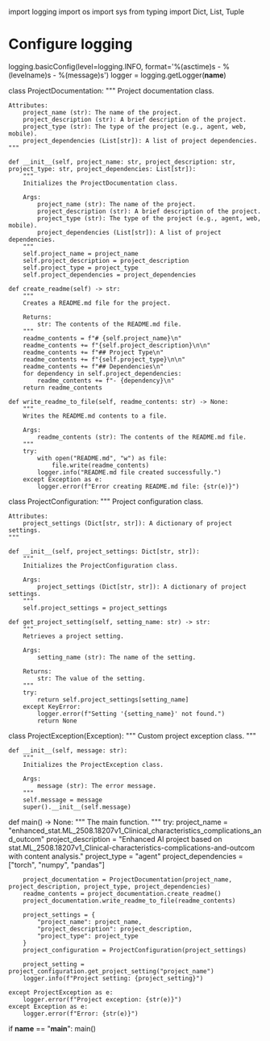 import logging
import os
import sys
from typing import Dict, List, Tuple

# Configure logging
logging.basicConfig(level=logging.INFO, format='%(asctime)s - %(levelname)s - %(message)s')
logger = logging.getLogger(__name__)

class ProjectDocumentation:
    """
    Project documentation class.

    Attributes:
        project_name (str): The name of the project.
        project_description (str): A brief description of the project.
        project_type (str): The type of the project (e.g., agent, web, mobile).
        project_dependencies (List[str]): A list of project dependencies.
    """

    def __init__(self, project_name: str, project_description: str, project_type: str, project_dependencies: List[str]):
        """
        Initializes the ProjectDocumentation class.

        Args:
            project_name (str): The name of the project.
            project_description (str): A brief description of the project.
            project_type (str): The type of the project (e.g., agent, web, mobile).
            project_dependencies (List[str]): A list of project dependencies.
        """
        self.project_name = project_name
        self.project_description = project_description
        self.project_type = project_type
        self.project_dependencies = project_dependencies

    def create_readme(self) -> str:
        """
        Creates a README.md file for the project.

        Returns:
            str: The contents of the README.md file.
        """
        readme_contents = f"# {self.project_name}\n"
        readme_contents += f"{self.project_description}\n\n"
        readme_contents += f"## Project Type\n"
        readme_contents += f"{self.project_type}\n\n"
        readme_contents += f"## Dependencies\n"
        for dependency in self.project_dependencies:
            readme_contents += f"- {dependency}\n"
        return readme_contents

    def write_readme_to_file(self, readme_contents: str) -> None:
        """
        Writes the README.md contents to a file.

        Args:
            readme_contents (str): The contents of the README.md file.
        """
        try:
            with open("README.md", "w") as file:
                file.write(readme_contents)
            logger.info("README.md file created successfully.")
        except Exception as e:
            logger.error(f"Error creating README.md file: {str(e)}")

class ProjectConfiguration:
    """
    Project configuration class.

    Attributes:
        project_settings (Dict[str, str]): A dictionary of project settings.
    """

    def __init__(self, project_settings: Dict[str, str]):
        """
        Initializes the ProjectConfiguration class.

        Args:
            project_settings (Dict[str, str]): A dictionary of project settings.
        """
        self.project_settings = project_settings

    def get_project_setting(self, setting_name: str) -> str:
        """
        Retrieves a project setting.

        Args:
            setting_name (str): The name of the setting.

        Returns:
            str: The value of the setting.
        """
        try:
            return self.project_settings[setting_name]
        except KeyError:
            logger.error(f"Setting '{setting_name}' not found.")
            return None

class ProjectException(Exception):
    """
    Custom project exception class.
    """

    def __init__(self, message: str):
        """
        Initializes the ProjectException class.

        Args:
            message (str): The error message.
        """
        self.message = message
        super().__init__(self.message)

def main() -> None:
    """
    The main function.
    """
    try:
        project_name = "enhanced_stat.ML_2508.18207v1_Clinical_characteristics_complications_and_outcom"
        project_description = "Enhanced AI project based on stat.ML_2508.18207v1_Clinical-characteristics-complications-and-outcom with content analysis."
        project_type = "agent"
        project_dependencies = ["torch", "numpy", "pandas"]

        project_documentation = ProjectDocumentation(project_name, project_description, project_type, project_dependencies)
        readme_contents = project_documentation.create_readme()
        project_documentation.write_readme_to_file(readme_contents)

        project_settings = {
            "project_name": project_name,
            "project_description": project_description,
            "project_type": project_type
        }
        project_configuration = ProjectConfiguration(project_settings)

        project_setting = project_configuration.get_project_setting("project_name")
        logger.info(f"Project setting: {project_setting}")

    except ProjectException as e:
        logger.error(f"Project exception: {str(e)}")
    except Exception as e:
        logger.error(f"Error: {str(e)}")

if __name__ == "__main__":
    main()